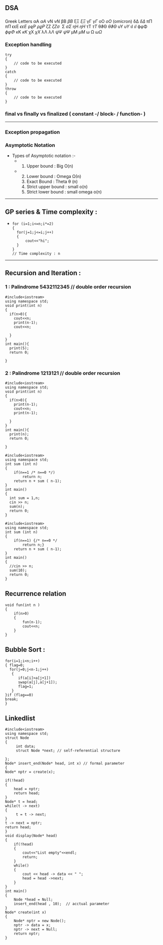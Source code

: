 ## DSA 
###
Greek Letters
αA
$\alpha A$	νN
$\nu N$
βB
$\beta B$	ξΞ
$\xi\Xi$
γΓ
$\gamma \Gamma$	oO
$o O$ (omicron)
δΔ
$\delta \Delta$	πΠ
$\pi \Pi$
ϵεE
$\epsilon \varepsilon E$	ρϱP
$\rho\varrho P$
ζZ
$\zeta Z \sigma \,\!$	Σ
$\sigma \Sigma$
ηH
$\eta H$	τT
$\tau T$
θϑΘ
$\theta \vartheta \Theta$	υΥ
$\upsilon \Upsilon$
ιI
$\iota I$	ϕφΦ
$\phi \varphi \Phi$
κK
$\kappa K$	χX
$\chi X$
λΛ
$\lambda \Lambda$	ψΨ
$\psi \Psi$
μM
$\mu M$	ω Ω
$\omega \Omega$

### Exception handling
```
try
{
    // code to be executed
}
catch
{
    // code to be executed
}
throw
{
    // code to be executed
}
```
### final vs finally vs finalized ( constant -/ block- / function- )
---
### Exception propagation 

### Asymptotic Notation 
- Types of Asymptotic notation :-
    - 1) Upper bound : Big O(n)
    - 2) Lower bound : Omega Ω(n)
      3) Exact Bound : Theta θ (n)
      4) Strict upper bound : small o(n)
      5) Strict lower bound : small omega o(n)
---
## GP series  & Time complexity  :
- ```
  for (i=1;i<=n;i*=2)
  {
    for(j=1;j<=i;j++)
    {
        cout<<"hi";
    }
  }
  // Time complexity : n
---
## Recursion and Iteration : 
### 1 : Palindrome 5432112345 // double order recursion
```
#include<iostream>
using namespace std;
void print(int n)
{
  if(n>0){
    cout<<n;
    print(n-1);
    cout<<n;
    
  }
}
int main(){
  print(5);
  return 0;
  
}
```
### 2 : Palindrome 1213121 // double order recursion
```
#include<iostream>
using namespace std;
void print(int n)
{
  if(n>0){
    print(n-1);
    cout<<n;
    print(n-1);
    
  }
}
int main(){
  print(n);
  return 0;
  
}
```
```
#include<iostream>
using namespace std;
int sum (int n)
{
    if(n==1 /* n==0 */)
        return n;
    return n + sum ( n-1);
}
int main()
{  
  int sum = 1,n;
  cin >> n;
  sum(n);
  return 0;
}
```
```
#include<iostream>
using namespace std;
int sum (int n)
{
    if(n==1) {/* n==0 */
        return n;}
    return n + sum ( n-1);
}
int main()
{  
  //cin >> n;
  sum(10);
  return 0;
}
```
## Recurrence relation 
```
void fun(int n )
{
    if(n>0)
    {
        fun(n-1);
        cout<<n;
    }
}
```
## Bubble Sort :
```
for(i=1;i<n;i++)
{ flag=0;
  for(j=0;j<n-1;j++)
   {
      if(a[i]>a[j+1])
      swap(a[j],a[j+1]);
      flag=1;
   }
}if (flag==0)
break;
}
```
## Linkedlist
```
#include<iostream>
using namespace std;
struct Node 
{
     int data;
     struct Node *next; // self-referential structure

};
Node* insert_end(Node* head, int x) // formal parameter
{
Node* nptr = create(x);

if(!head)
{
    head = nptr;
    return head;    
}
Node* t = head;
while(t -> next)
{
     t = t -> next;   
}
t -> next = nptr;
return head;
}
void display(Node* head)
{
    if(!head)
    {
        cout<<"List empty"<<endl;
        return;
    }
    while()
    {
        cout << head -> data << " ";
        head = head ->next;
    }
}
int main()
{
    Node *head = Null;
    insert_end(head , 10);  // acctual parameter
}
Node* create(int x)
{
    Node* nptr = new Node();
    nptr -> data = x;
    nptr -> next = Null;
    return nptr;
}

```